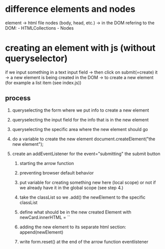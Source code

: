 # difference elements and nodes

element -> html file
nodes (body, head, etc.) -> in the DOM
refering to the DOM: - HTMLCollections - Nodes

# creating an element with js (without queryselector)

if we input something in a text input field
->
then click on submit(=create) it
->
a new element is being created in the DOM
->
to create a new element (for example a list item (see index.js))

## process

1. queryselecting the form where we put info to create a new element
2. queryselecting the input field for the info that is in the new element
3. queryselecting the specific area where the new element should go
4. do a variable to create the new element document.createElement("the new element");

5. create an addEventListener for the event="submitting" the submit button

   1. starting the arrow function
   2. preventing browser default behavior
   3. put variable for creating something new here (local scope) or not if we already have it in the global scope (see step 4.)
   4. take the classList so we .add() the newElement to the specific classList
   5. define what should be in the new created Element with newCard.innerHTML = ``
   6. adding the new element to its separate html section: append(newElement)

   7. write form.reset() at the end of the arrow function eventlistener
